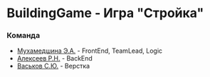 # BuildingGame - Игра "Стройка"

### Команда

  - [Мухамедшина Э.А.](https://github.com/thelyaa/) - FrontEnd, TeamLead, Logic
  - [Алексеев Р.Н.](https://github.com/Deltvenga/) - BackEnd
  - [Васьков С.Ю.](https://github.com/Svyatix/) - Верстка

